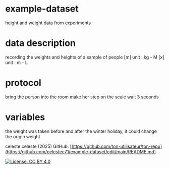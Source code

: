 # example-dataset
height and weight data from experiments 

# data description
recording the weights and heights of a sample of people 
[m] unit : kg - M
[x] unit : m - L

# protocol
bring the person into the room 
make her step on the scale
wait 3 seconds

# variables
the weight was taken before and after the winter holiday, it could change the origin weight 


celeste celeste (2025) GitHub. [https://github.com/ton-utilisateur/ton-repo](https://github.com/celestec71/example-dataset/edit/main/README.md)





[![License: CC BY 4.0](https://img.shields.io/badge/License-CC%20BY%204.0-lightgrey.svg)](http://creativecommons.org/licenses/by/4.0/)
